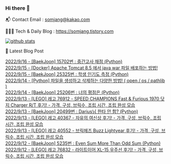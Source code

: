 ### Hi there 👋

📬  Contact Email : somjang@kakao.com

👨🏻‍💻  Tech & Daily Blog : https://somjang.tistory.com

[![github stats](https://github-readme-stats.vercel.app/api?username=SOMJANG&show_icons=true&hide_border=False)](https://somjang.tistory.com)

🤩 Latest Blog Post

[2022/9/16 - [BaekJoon] 15702번 : 중간고사 채점 (Python)](https://somjang.tistory.com/entry/BaekJoon-15702%EB%B2%88-%EC%A4%91%EA%B0%84%EA%B3%A0%EC%82%AC-%EC%B1%84%EC%A0%90-Python) <br>
[2022/9/15 - [Docker] Apache Tomcat 8.5 에서 java war 파일 배포하는 방법!](https://somjang.tistory.com/entry/Docker-Apache-Tomcat-85-%EC%97%90%EC%84%9C-java-war-%ED%8C%8C%EC%9D%BC-%EB%B0%B0%ED%8F%AC%ED%95%98%EB%8A%94-%EB%B0%A9%EB%B2%95) <br>
[2022/9/15 - [BaekJoon] 25325번 : 학생 인기도 측정 (Python)](https://somjang.tistory.com/entry/BaekJoon-25325%EB%B2%88-%ED%95%99%EC%83%9D-%EC%9D%B8%EA%B8%B0%EB%8F%84-%EC%B8%A1%EC%A0%95-Python) <br>
[2022/9/14 - [Python] 파일을 생성하고 삭제하는 다양한 방법! ( open / os / pathlib )](https://somjang.tistory.com/entry/Python-%ED%8C%8C%EC%9D%BC%EC%9D%84-%EC%83%9D%EC%84%B1%ED%95%98%EA%B3%A0-%EC%82%AD%EC%A0%9C%ED%95%98%EB%8A%94-%EB%8B%A4%EC%96%91%ED%95%9C-%EB%B0%A9%EB%B2%95-os-open-pathlib) <br>
[2022/9/14 - [BaekJoon] 25206번 : 너의 평점은 (Python)](https://somjang.tistory.com/entry/BaekJoon-25206%EB%B2%88-%EB%84%88%EC%9D%98-%ED%8F%89%EC%A0%90%EC%9D%80-Python) <br>
[2022/9/13 - [LEGO] 레고 76912 - SPEED CHAMPIONS Fast & Furious 1970 닷지 Charger R/T 후기! - 가격, 구성, 브릭수, 조립 시간, 조립 완성 모습](https://somjang.tistory.com/entry/LEGO-%EB%A0%88%EA%B3%A0-76912-SPEED-CHAMPIONS-Fast-Furious-1970-%EB%8B%B7%EC%A7%80-Charger-RT-%ED%9B%84%EA%B8%B0-%EA%B0%80%EA%B2%A9-%EA%B5%AC%EC%84%B1-%EB%B8%8C%EB%A6%AD%EC%88%98-%EC%A1%B0%EB%A6%BD-%EC%8B%9C%EA%B0%84-%EC%A1%B0%EB%A6%BD-%EC%99%84%EC%84%B1-%EB%AA%A8%EC%8A%B5) <br>
[2022/9/13 - [BaekJoon] 20499번 : Darius님 한타 안 함? (Python)](https://somjang.tistory.com/entry/BaekJoon-20499%EB%B2%88-Darius%EB%8B%98-%ED%95%9C%ED%83%80-%EC%95%88-%ED%95%A8-Python) <br>
[2022/9/13 - [LEGO] 레고 40367 - 자유의 여신상 후기! - 가격, 구성, 브릭수, 조립 시간, 조립 완성 모습](https://somjang.tistory.com/entry/LEGO-%EB%A0%88%EA%B3%A0-40367-%EC%9E%90%EC%9C%A0%EC%9D%98-%EC%97%AC%EC%8B%A0%EC%83%81-%ED%9B%84%EA%B8%B0-%EA%B0%80%EA%B2%A9-%EA%B5%AC%EC%84%B1-%EB%B8%8C%EB%A6%AD%EC%88%98-%EC%A1%B0%EB%A6%BD-%EC%8B%9C%EA%B0%84-%EC%A1%B0%EB%A6%BD-%EC%99%84%EC%84%B1-%EB%AA%A8%EC%8A%B5) <br>
[2022/9/13 - [LEGO] 레고 40552 - 브릭헤즈 Buzz Lightyear 후기! - 가격, 구성, 브릭수, 조립 시간, 조립 완성 모습](https://somjang.tistory.com/entry/LEGO-%EB%A0%88%EA%B3%A0-40552-%EB%B8%8C%EB%A6%AD%ED%97%A4%EC%A6%88-Buzz-Lightyear-%ED%9B%84%EA%B8%B0-%EA%B0%80%EA%B2%A9-%EA%B5%AC%EC%84%B1-%EB%B8%8C%EB%A6%AD%EC%88%98-%EC%A1%B0%EB%A6%BD-%EC%8B%9C%EA%B0%84-%EC%A1%B0%EB%A6%BD-%EC%99%84%EC%84%B1-%EB%AA%A8%EC%8A%B5) <br>
[2022/9/12 - [BaekJoon] 5235번 : Even Sum More Than Odd Sum (Python)](https://somjang.tistory.com/entry/BaekJoon-5235%EB%B2%88-Even-Sum-More-Than-Odd-Sum-Python) <br>
[2022/9/12 - [LEGO] 레고 76832 - 라이트이어 XL-15 우주선 후기! - 가격, 구성, 브릭수, 조립 시간, 조립 완성 모습](https://somjang.tistory.com/entry/LEGO-%EB%A0%88%EA%B3%A0-76832-%EB%9D%BC%EC%9D%B4%ED%8A%B8%EC%9D%B4%EC%96%B4-XL-15-%EC%9A%B0%EC%A3%BC%EC%84%A0-%ED%9B%84%EA%B8%B0-%EA%B0%80%EA%B2%A9-%EA%B5%AC%EC%84%B1-%EB%B8%8C%EB%A6%AD%EC%88%98-%EC%A1%B0%EB%A6%BD-%EC%8B%9C%EA%B0%84-%EC%A1%B0%EB%A6%BD-%EC%99%84%EC%84%B1-%EB%AA%A8%EC%8A%B5) <br>
